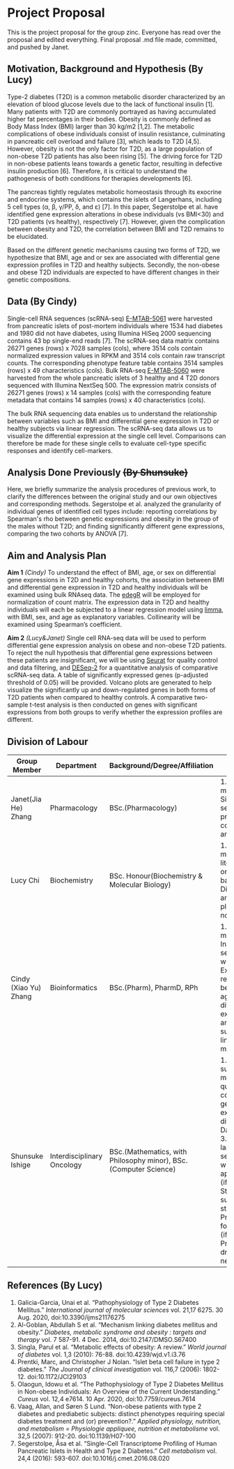 # Project Proposal 
This is the project proposal for the group zinc. Everyone has read over the proposal and edited everything. Final proposal .md file made, committed, and pushed by Janet. 

## Motivation, Background and Hypothesis (By Lucy)

Type-2 diabetes (T2D) is a common metabolic disorder characterized by an elevation of blood glucose levels due to the lack of functional insulin [1]. Many patients with T2D are commonly portrayed as having accumulated higher fat percentages in their bodies. Obesity is commonly defined as Body Mass Index (BMI) larger than 30 kg/m2 [1,2]. The metabolic complications of obese individuals consist of insulin resistance, culminating in pancreatic cell overload and failure [3], which leads to T2D [4,5]. However, obesity is not the only factor for T2D, as a large population of non-obese T2D patients has also been rising [5]. The driving force for T2D in non-obese patients leans towards a genetic factor, resulting in defective insulin production [6]. Therefore, it is critical to understand the pathogenesis of both conditions for therapies developments [6]. 

The pancreas tightly regulates metabolic homeostasis through its exocrine and endocrine systems, which contains the islets of Langerhans, including 5 cell types (α, β, γ/PP, δ, and ε) [7]. In this paper, Segerstolpe et al. have identified gene expression alterations in obese individuals (vs BMI<30) and T2D patients (vs healthy), respectively [7]. However, given the complication between obesity and T2D, the correlation between BMI and T2D remains to be elucidated. 

Based on the different genetic mechanisms causing two forms of T2D, we hypothesize that BMI, age and or sex are associated with differential gene expression profiles in T2D and healthy subjects. Secondly, the non-obese and obese T2D individuals are expected to have different changes in their genetic compositions.

## Data (By Cindy)

Single-cell RNA sequences (scRNA-seq) [E-MTAB-5061](https://www.ebi.ac.uk/biostudies/arrayexpress/studies/E-MTAB-5061?accession=E-MTAB-5061) were harvested from pancreatic islets of post-mortem individuals where 1534 had diabetes and 1980 did not have diabetes, using Illumina HiSeq 2000 sequencing contains 43 bp single-end reads [7]. The scRNA-seq data matrix contains 26271 genes (rows) x 7028 samples (cols), where 3514 cols contain normalized expression values in RPKM and 3514 cols contain raw transcript counts. The corresponding phenotype feature table contains 3514 samples (rows) x 49 characteristics (cols). Bulk RNA-seq [E-MTAB-5060](https://www.ebi.ac.uk/biostudies/arrayexpress/studies/E-MTAB-5060?accession=E-MTAB-5060) were harvested from the  whole pancreatic islets of 3 healthy and 4 T2D donors sequenced with Illumina NextSeq 500. The expression matrix consists of  26271 genes (rows) x 14 samples (cols) with the corresponding feature metadata that contains 14 samples (rows) x 40 characteristics (cols). 

The bulk RNA sequencing data enables us to understand the relationship between variables such as BMI and differential gene expression in T2D or healthy subjects via linear regression. The scRNA-seq data allows us to visualize the differential expression at the single cell level. Comparisons can therefore be made for these single cells to evaluate cell-type specific responses and identify cell-markers.

## Analysis Done Previously ~~(By Shunsuke)~~

Here, we briefly summarize the analysis procedures of previous work, to clarify the differences between the original study and our own objectives and corresponding methods. Segerstolpe et al. analyzed the granularity of individual genes of identified cell types include: reporting correlations by Spearman's rho between genetic expressions and obesity in the group of the males without T2D; and finding significantly different gene expressions, comparing the two cohorts by ANOVA [7]. 

## Aim and Analysis Plan 

**Aim 1** *(Cindy)* To understand the effect of BMI, age, or sex on differential gene expressions in T2D and healthy cohorts, the association between BMI and differential gene expression in T2D and healthy individuals will be examined using bulk RNAseq data. The [edegR](https://bioconductor.org/packages/release/bioc/vignettes/edgeR/inst/doc/edgeRUsersGuide.pdf) will be employed for normalization of count matrix. The expression data in T2D and healthy individuals will each be subjected to a linear regression model using [limma](https://www.bioconductor.org/packages/devel/bioc/vignettes/limma/inst/doc/usersguide.pdf), with BMI, sex, and age as explanatory variables. Collinearity will be examined using Spearman’s coefficient.

**Aim 2** *(Lucy&Janet)* Single cell RNA-seq data will be used to perform differential gene expression analysis on obese and non-obese T2D patients. To reject the null hypothesis that differential gene expressions between these patients are insignificant, we will be using [Seurat](https://cran.r-project.org/web/packages/Seurat/index.html) for quality control and data filtering, and [DESeq-2](http://www.bioconductor.org/packages/release/bioc/html/DESeq2.html) for a quantitative analysis of comparative scRNA-seq data. A table of significantly expressed genes (p-adjusted threshold of 0.05) will be provided. Volcano plots are generated to help visualize the significantly up and down-regulated genes in both forms of T2D patients when compared to healthy controls. A comparative two-sample t-test analysis is then conducted on genes with significant expressions from both groups to verify whether the expression profiles are different. 

## Division of Labour 

Group Member|Department|Background/Degree/Affiliation|Division of Labour
------------|----------|---------|----------
Janet(Jia He) Zhang|Pharmacology|BSc.(Pharmacology)|1. Github management 2. Single cell RNA-seq data processing,quality control, and analysis 
Lucy Chi|Biochemistry|BSc. Honour(Biochemistry & Molecular Biology)|1. Github management 2.  literature search on biological background 3. Differential gene analysis (volcano plot for obese vs non-obese T2D)
Cindy (Xiao Yu) Zhang|Bioinformatics|BSc.(Pharm), PharmD, RPh|1. Github management 2. Initial data selection and wrangling 3. Examine relationship between BMI, age, sex and differential gene expression in T2D and healthy subjects using a linear regression model
Shunsuke Ishige|Interdisciplinary Oncology|BSc.(Mathematics, with Philosophy minor), BSc.(Computer Science)|1. Literature survey on methods for quantitative comparison of genetic expression differences 2. Data processing 3. Search for larger data sets(e.g., mice) which we can apply our analysis (if needed) 4. Study data with summary statistics 5. Provide support for coding issues (if needed) 6. Provide typeset drafts in LaTeX (if needed)

## References (By Lucy)

1. Galicia-Garcia, Unai et al. “Pathophysiology of Type 2 Diabetes Mellitus.” *International journal of molecular sciences* vol. 21,17 6275. 30 Aug. 2020, doi:10.3390/ijms21176275
2. Al-Goblan, Abdullah S et al. “Mechanism linking diabetes mellitus and obesity.” *Diabetes, metabolic syndrome and obesity : targets and therapy* vol. 7 587-91. 4 Dec. 2014, doi:10.2147/DMSO.S67400
3. Singla, Parul et al. “Metabolic effects of obesity: A review.” *World journal of diabetes* vol. 1,3 (2010): 76-88. doi:10.4239/wjd.v1.i3.76
4. Prentki, Marc, and Christopher J Nolan. “Islet beta cell failure in type 2 diabetes.” *The Journal of clinical investigation* vol. 116,7 (2006): 1802-12. doi:10.1172/JCI29103
5. Olaogun, Idowu et al. “The Pathophysiology of Type 2 Diabetes Mellitus in Non-obese Individuals: An Overview of the Current Understanding.” *Cureus* vol. 12,4 e7614. 10 Apr. 2020, doi:10.7759/cureus.7614
6. Vaag, Allan, and Søren S Lund. “Non-obese patients with type 2 diabetes and prediabetic subjects: distinct phenotypes requiring special diabetes treatment and (or) prevention?.” *Applied physiology, nutrition, and metabolism = Physiologie appliquee, nutrition et metabolisme* vol. 32,5 (2007): 912-20. doi:10.1139/H07-100
7. Segerstolpe, Åsa et al. “Single-Cell Transcriptome Profiling of Human Pancreatic Islets in Health and Type 2 Diabetes.” *Cell metabolism* vol. 24,4 (2016): 593-607. doi:10.1016/j.cmet.2016.08.020


